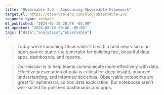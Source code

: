 ```yaml
---
title: "Observable 2.0 - Announcing Observable Framework"
targeturl: https://observablehq.com/blog/observable-2-0
response_type: reshare
dt_published: "2024-02-15 20:48 -05:00"
dt_updated: "2024-02-15 20:48 -05:00"
tags: ["data","analytics","observable"]
---
```


> Today we’re launching Observable 2.0 with a bold new vision: an open-source static site generator for building fast, beautiful data apps, dashboards, and reports.

> Our mission is to help teams communicate more effectively with data. Effective presentation of data is critical for deep insight, nuanced understanding, and informed decisions. Observable notebooks are great for ephemeral, ad hoc data exploration. But notebooks aren’t well-suited for polished dashboards and apps.